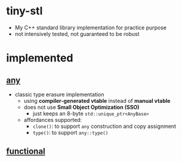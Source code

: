 # tiny-stl
- My C++ standard library implementation for practice purpose
- not intensively tested, not guaranteed to be robust

# implemented

## [any](./src/any.hpp)
- classic type erasure implementation
    - using __compiler-generated vtable__ instead of __manual vtable__
    - does not use __Small Object Optimization (SSO)__
        - just keeps an 8-byte `std::unique_ptr<AnyBase>`
    - affordances supported:
        - `clone()`: to support `any` construction and copy assignment
        - `type()`: to support `any::type()`

## [functional](./src/functional.hpp)